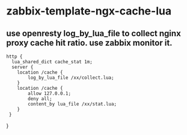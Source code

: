 # zabbix-template-ngx-cache-lua
##  use openresty log_by_lua_file to collect nginx proxy cache hit ratio. use zabbix monitor it.

    http { 
      lua_shared_dict cache_stat 1m;
      server {
        location /cache {
            log_by_lua_file /xx/collect.lua;
        }
        location /cache {
            allow 127.0.0.1;
            deny all;
            content_by lua_file /xx/stat.lua;
        }
     }
   }
